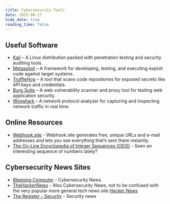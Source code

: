 ```yaml
---
title: Cybersecurity Tools
date: 2025-08-17
hide_date: true
reading_time: false
---
```


## Useful Software

- [Kali](https://www.kali.org/) – A Linux distribution packed with penetration testing and security auditing tools.
- [Metasploit](https://www.metasploit.com/) – A framework for developing, testing, and executing exploit code against target systems.
- [TruffleHog](https://trufflesecurity.com/trufflehog) – A tool that scans code repositories for exposed secrets like API keys and credentials.
- [Burp Suite](https://portswigger.net/burp) – A web vulnerability scanner and proxy tool for testing web application security.
- [Wireshark](https://www.wireshark.org/) – A network protocol analyzer for capturing and inspecting network traffic in real time.

## Online Resources

- [Webhook.site](https://webhook.site/) - Webhook.site generates free, unique URLs and e-mail addresses and lets you see everything that’s sent there instantly.
- [The On-Line Encyclopedia of Integer Sequences (OEIS)](https://oeis.org/) - Seen an interesting sequence of numbers lately? 

## Cybersecurity News Sites

- [Bleeping Computer](https://www.bleepingcomputer.com/) - Cybersecurity News
- [TheHackerNews](https://thehackernews.com/) - Also Cybersecurity News, not to be confused with the very popular more general tech news site [Hacker News](https://news.ycombinator.com/news)
- [The Register - Security](https://www.theregister.com/security/) - Security news
